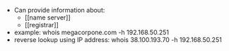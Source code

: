 - Can provide information about:
	- [[name server]]
	- [[registrar]]
- example: whois megacorpone.com -h 192.168.50.251
- reverse lookup using IP address: whois 38.100.193.70 -h 192.168.50.251